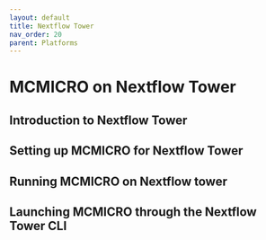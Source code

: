 ```yaml
---
layout: default
title: Nextflow Tower
nav_order: 20
parent: Platforms
---
```


# MCMICRO on Nextflow Tower

## Introduction to Nextflow Tower

## Setting up MCMICRO for Nextflow Tower

## Running MCMICRO on Nextflow tower

## Launching MCMICRO through the Nextflow Tower CLI
